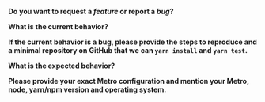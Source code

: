 <!-- *Before creating an issue please make sure you are using the latest version of Metro, try re-installing your node_modules folder and run Metro once with `--reset-cache` to see if that fixes the problem you are experiencing.* -->

**Do you want to request a *feature* or report a *bug*?**

**What is the current behavior?**

**If the current behavior is a bug, please provide the steps to reproduce and a minimal repository on GitHub that we can `yarn install` and `yarn test`.**

**What is the expected behavior?**

**Please provide your exact Metro configuration and mention your Metro, node, yarn/npm version and operating system.**
